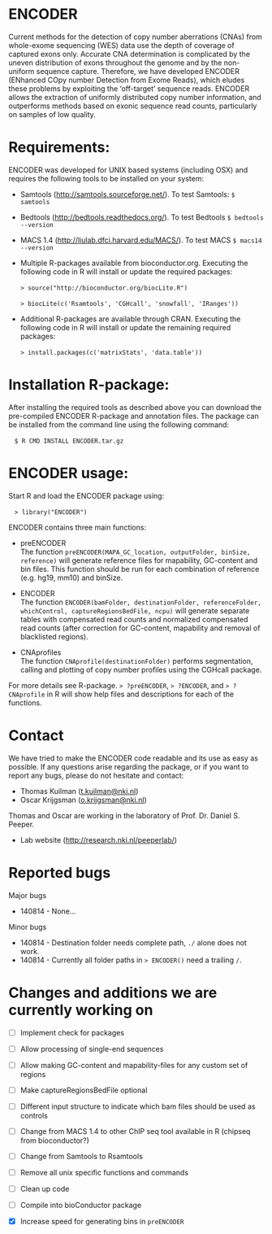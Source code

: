 ENCODER
=======

Current methods for the detection of copy number aberrations (CNAs) from whole-exome sequencing (WES) data use the depth of coverage of captured exons only. Accurate CNA determination is complicated by the uneven distribution of exons throughout the genome and by the non-uniform sequence capture. Therefore, we have developed ENCODER (ENhanced COpy number Detection from Exome Reads), which eludes these problems by exploiting the ‘off-target’ sequence reads. ENCODER allows the extraction of uniformly distributed copy number information, and outperforms methods based on exonic sequence read counts, particularly on samples of low quality.

# Requirements:

ENCODER was developed for UNIX based systems (including OSX) and requires the following tools to be installed on your system: 

- Samtools (http://samtools.sourceforge.net/). To test Samtools: `$ samtools`

- Bedtools (http://bedtools.readthedocs.org/). To test Bedtools `$ bedtools --version`

- MACS 1.4 (http://liulab.dfci.harvard.edu/MACS/). To test MACS `$ macs14 --version`

- Multiple R-packages available from bioconductor.org. 
 Executing the following code in R will install or update the required packages: 

&nbsp;&nbsp;&nbsp;&nbsp;&nbsp;&nbsp;`> source("http://bioconductor.org/biocLite.R")` 

&nbsp;&nbsp;&nbsp;&nbsp;&nbsp;&nbsp;`> biocLite(c('Rsamtools', 'CGHcall', 'snowfall', 'IRanges'))` 

- Additional R-packages are available through CRAN.
 Executing the following code in R will install or update the remaining required packages: 

&nbsp;&nbsp;&nbsp;&nbsp;&nbsp;&nbsp;`> install.packages(c('matrixStats', 'data.table'))` 


# Installation R-package:

After installing the required tools as described above you can download the pre-compiled ENCODER R-package and annotation files. The package can be installed from the command line using the following command:

&nbsp;&nbsp;&nbsp;`$ R CMD INSTALL ENCODER.tar.gz` 


# ENCODER usage:

Start R and load the ENCODER package using: 

&nbsp;&nbsp;&nbsp;`> library("ENCODER")`

ENCODER contains three main functions: 

- preENCODER  
The function `preENCODER(MAPA_GC_location, outputFolder, binSize, reference)` will generate reference files for mapability, GC-content and bin files. 
This function should be run for each combination of reference (e.g. hg19, mm10) and binSize. 

- ENCODER  
The function `ENCODER(bamFolder, destinationFolder, referenceFolder, whichControl, captureRegionsBedFile, ncpu)` will generate separate tables with compensated read counts and normalized compensated read counts (after correction for GC-content, mapability and removal of blacklisted regions).

- CNAprofiles  
The function `CNAprofile(destinationFolder)` performs segmentation, calling and plotting of copy number profiles using the CGHcall package.

For more details see R-package. `> ?preENCODER`, `> ?ENCODER`, and `> ?CNAprofile`  in R will show help files and descriptions for each of the functions. 


# Contact

We have tried to make the ENCODER code readable and its use as easy as possible. If any questions arise regarding the package, or if you want to report any bugs, please do not hesitate and contact:

- Thomas Kuilman (t.kuilman@nki.nl)
- Oscar Krijgsman (o.krijgsman@nki.nl)

Thomas and Oscar are working in the laboratory of Prof. Dr. Daniel S. Peeper.

- Lab website (http://research.nki.nl/peeperlab/)

# Reported bugs

Major bugs

- 140814 - None...

Minor bugs

- 140814 - Destination folder needs complete path, `./` alone does not work. 
- 140814 - Currently all folder paths in `> ENCODER()` need a trailing `/`. 

# Changes and additions we are currently working on

- [ ] Implement check for packages
- [ ] Allow processing of single-end sequences
- [ ] Allow making GC-content and mapability-files for any custom set of regions
- [ ] Make captureRegionsBedFile optional
- [ ] Different input structure to indicate which bam files should be used as controls
- [ ] Change from MACS 1.4 to other ChIP seq tool available in R (chipseq from bioconductor?)
- [ ] Change from Samtools to Rsamtools
- [ ] Remove all unix specific functions and commands
- [ ] Clean up code
- [ ] Compile into bioConductor package
- [x] Increase speed for generating bins in `preENCODER`






